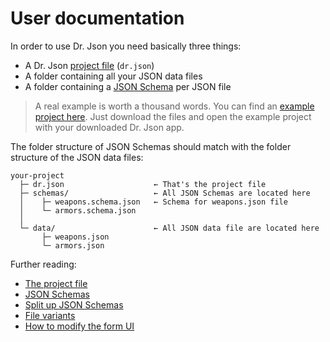 # User documentation

In order to use Dr. Json you need basically three things:
- A Dr. Json [project file](./user/project-file.md) (`dr.json`)
- A folder containing all your JSON data files
- A folder containing a [JSON Schema](./user/json-schema.md) per JSON file

> A real example is worth a thousand words. You can find an [example project here](../example).
> Just download the files and open the example project with your downloaded Dr. Json app.

The folder structure of JSON Schemas should match with the folder structure of the JSON data files:

```text
your-project
  ├─ dr.json                    ← That's the project file
  ├─ schemas/                   ← All JSON Schemas are located here
  │    ├─ weapons.schema.json   ← Schema for weapons.json file
  │    └─ armors.schema.json
  │
  └─ data/                      ← All JSON data file are located here
       ├─ weapons.json
       └─ armors.json
```

Further reading:
- [The project file](./user/project-file.md)
- [JSON Schemas](./user/json-schema.md)
- [Split up JSON Schemas](./user/split-up-schema.md)
- [File variants](./user/file-variants.md)
- [How to modify the form UI](./user/modify-form-ui.md)
